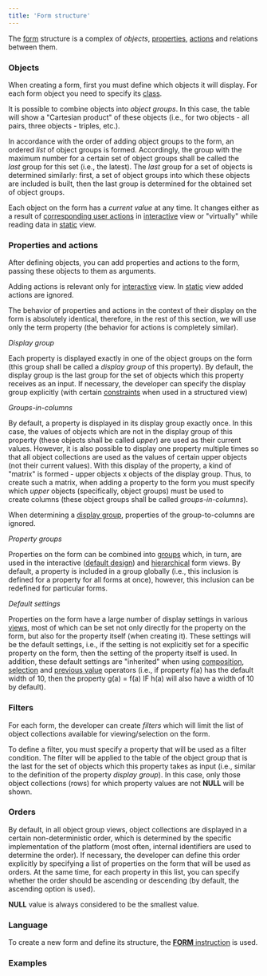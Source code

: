 ```yaml
---
title: 'Form structure'
---
```


The [form](Forms.md) structure is a complex of *objects*, [properties](Properties.md), [actions](Actions.md) and relations between them.

### Objects

When creating a form, first you must define which objects it will display. For each form object you need to specify its [class](Classes.md).

It is possible to combine objects into *object groups*. In this case, the table will show a "Cartesian product" of these objects (i.e., for two objects - all pairs, three objects - triples, etc.). 

In accordance with the order of adding object groups to the form, an ordered *list* of object groups is formed. Accordingly, the group with the maximum number for a certain set of object groups shall be called the *last* group for this set (i.e., the latest). The *last* group for a set of objects is determined similarly: first, a set of object groups into which these objects are included is built, then the last group is determined for the obtained set of object groups.

Each object on the form has a *current value* at any time. It changes either as a result of [corresponding user actions](Interactive_view.md#Interactiveview-objects) in [interactive](Interactive_view.md) view or "virtually" while reading data in [static](Static_view.md) view.

### Properties and actions

After defining objects, you can add properties and actions to the form, passing these objects to them as arguments.

Adding actions is relevant only for [interactive](Interactive_view.md) view. In [static](Static_view.md) view added actions are ignored.

The behavior of properties and actions in the context of their display on the form is absolutely identical, therefore, in the rest of this section, we will use only the term property (the behavior for actions is completely similar).

  
*Display group*

Each property is displayed exactly in one of the object groups on the form (this group shall be called a *display group* of this property). By default, the display group is the last group for the set of objects which this property receives as an input. If necessary, the developer can specify the display group explicitly (with certain [constraints](Structured_view.md#Structuredview-drawgroup) when used in a structured view)

*Groups-in-columns*

By default, a property is displayed in its display group exactly once. In this case, the values of objects which are not in the display group of this property (these objects shall be called *upper*) are used as their current values. However, it is also possible to display one property multiple times so that all object collections are used as the values of certain upper objects (not their current values). With this display of the property, a kind of "matrix" is formed - upper objects x objects of the display group. Thus, to create such a matrix, when adding a property to the form you must specify which *upper* objects (specifically, object groups) must be used to create columns (these object groups shall be called *groups-in-columns*).

When determining a [display group](#Formstructure-drawgroup), properties of the group-to-columns are ignored.

*Property groups*

Properties on the form can be combined into [groups](Groups_of_properties_and_actions.md) which, in turn, are used in the interactive ([default design](Form_design.md#Formdesign-defaultDesign)) and [hierarchical](Structured_view.md#Structuredview-hierarchy) form views. By default, a property is included in a group globally (i.e., this inclusion is defined for a property for all forms at once), however, this inclusion can be redefined for particular forms.

*Default settings*

Properties on the form have a large number of display settings in various [views](Form_views.md), most of which can be set not only directly for the property on the form, but also for the property itself (when creating it). These settings will be the default settings, i.e., if the setting is not explicitly set for a specific property on the form, then the setting of the property itself is used. In addition, these default settings are "inherited" when using [composition](Composition_JOIN.md), [selection](Selection_CASE_IF_MULTI_OVERRIDE_EXCLUSIVE.md) and [previous value](Previous_value_PREV.md) operators (i.e., if property f(a) has the default width of 10, then the property g(a) = f(a) IF h(a) will also have a width of 10 by default).

### Filters

For each form, the developer can create *filters* which will limit the list of object collections available for viewing/selection on the form.

To define a filter, you must specify a property that will be used as a filter condition. The filter will be applied to the table of the object group that is the last for the set of objects which this property takes as input (i.e., similar to the definition of the property *display group*). In this case, only those object collections (rows) for which property values are not **NULL** will be shown.

### Orders

By default, in all object group views, object collections are displayed in a certain non-deterministic order, which is determined by the specific implementation of the platform (most often, internal identifiers are used to determine the order). If necessary, the developer can define this order explicitly by specifying a list of properties on the form that will be used as orders. At the same time, for each property in this list, you can specify whether the order should be ascending or descending (by default, the ascending option is used).

**NULL** value is always considered to be the smallest value. 

### Language

To create a new form and define its structure, the [**FORM** instruction](FORM_instruction.md) is used.

### Examples

 

